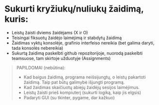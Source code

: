 # Sukurti kryžiukų/nuliukų žaidimą, kuris:
* Leistų žaisti dviems žaidėjams (X ir O)
* Teisingai fiksuotų žaidėjo laimėjimą ir stabdytų žaidimą
* Žaidimas vyktų konsolėje, grafinio interfeiso nereikia (bet galima daryti, tada konsolės nebereikia) 
* Sukurtą žaidimą paskelbti github repozitorijoje, nuorodą paskelbti teamsuose, tam skirtoje užduotyje (Assignments)
> PAPILDOMAI (nebūtina): 
> * Kad baigus žaidimą, programa neišsijungtų, o leistų pakartoti žaidimą. Taip pat būtų galimybė išjungti programą.
> * Kad žaidimas skaičiuotų abiejų žaidėjų sesijos laimėjimus.
> * Leistų žaisti prieš kompiuterį (sukurti logiką, kaip jis elgsis)
> * Padaryti GUI (su tkinter, pygame, dar kažkuo)